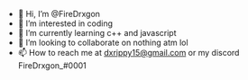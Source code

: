 - 👋 Hi, I’m @FireDrxgon
- 👀 I’m interested in coding
- 🌱 I’m currently learning c++ and javascript
- 💞️ I’m looking to collaborate on nothing atm lol
- 📫 How to reach me at dxrippy15@gmail.com or my discord FireDrxgon_#0001

<!---
FireDrxgon/FireDrxgon is a ✨ special ✨ repository because its `README.md` (this file) appears on your GitHub profile.
You can click the Preview link to take a look at your changes.
--->
